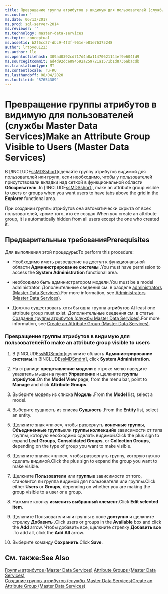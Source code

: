```yaml
---
title: Превращение группы атрибутов в видимую для пользователей (службы Master Data Services) | Документы Майкрософт
ms.custom: ''
ms.date: 06/13/2017
ms.prod: sql-server-2014
ms.reviewer: ''
ms.technology: master-data-services
ms.topic: conceptual
ms.assetid: b2f6cc27-dbc9-4f3f-961e-e81e76375248
author: lrtoyou1223
ms.author: lle
ms.openlocfilehash: 309ad0392cd717d4a8a11470621144ef9e604fd9
ms.sourcegitcommit: ad4d92dce894592a259721a1571b1d8736abacdb
ms.translationtype: MT
ms.contentlocale: ru-RU
ms.lasthandoff: 08/04/2020
ms.locfileid: "87654389"
---
```

# <a name="make-an-attribute-group-visible-to-users-master-data-services"></a><span data-ttu-id="9dd83-102">Превращение группы атрибутов в видимую для пользователей (службы Master Data Services)</span><span class="sxs-lookup"><span data-stu-id="9dd83-102">Make an Attribute Group Visible to Users (Master Data Services)</span></span>
  <span data-ttu-id="9dd83-103">В [!INCLUDE[ssMDSshort](../includes/ssmdsshort-md.md)]сделайте группу атрибутов видимой для пользователей или групп, если необходимо, чтобы у пользователей присутствовали вкладки над сеткой в функциональной области **Обозреватель** .</span><span class="sxs-lookup"><span data-stu-id="9dd83-103">In [!INCLUDE[ssMDSshort](../includes/ssmdsshort-md.md)], make an attribute group visible to users or groups when you want users to have tabs above the grid in the **Explorer** functional area.</span></span>  
  
 <span data-ttu-id="9dd83-104">При создании группы атрибутов она автоматически скрыта от всех пользователей, кроме того, кто ее создал.</span><span class="sxs-lookup"><span data-stu-id="9dd83-104">When you create an attribute group, it is automatically hidden from all users except the one who created it.</span></span>  
  
## <a name="prerequisites"></a><span data-ttu-id="9dd83-105">Предварительные требования</span><span class="sxs-lookup"><span data-stu-id="9dd83-105">Prerequisites</span></span>  
 <span data-ttu-id="9dd83-106">Для выполнения этой процедуры:</span><span class="sxs-lookup"><span data-stu-id="9dd83-106">To perform this procedure:</span></span>  
  
-   <span data-ttu-id="9dd83-107">Необходимо иметь разрешение на доступ к функциональной области **Администрирование системы** .</span><span class="sxs-lookup"><span data-stu-id="9dd83-107">You must have permission to access the **System Administration** functional area.</span></span>  
  
-   <span data-ttu-id="9dd83-108">необходимо быть администратором модели.</span><span class="sxs-lookup"><span data-stu-id="9dd83-108">You must be a model administrator.</span></span> <span data-ttu-id="9dd83-109">Дополнительные сведения см. в разделе [administrators &#40;Master Data Services&#41;](administrators-master-data-services.md).</span><span class="sxs-lookup"><span data-stu-id="9dd83-109">For more information, see [Administrators &#40;Master Data Services&#41;](administrators-master-data-services.md).</span></span>  
  
-   <span data-ttu-id="9dd83-110">Должна существовать хотя бы одна группа атрибутов.</span><span class="sxs-lookup"><span data-stu-id="9dd83-110">At least one attribute group must exist.</span></span> <span data-ttu-id="9dd83-111">Дополнительные сведения см. в статье [Создание группы атрибутов (службы Master Data Services)](../../2014/master-data-services/create-an-attribute-group-master-data-services.md).</span><span class="sxs-lookup"><span data-stu-id="9dd83-111">For more information, see [Create an Attribute Group &#40;Master Data Services&#41;](../../2014/master-data-services/create-an-attribute-group-master-data-services.md).</span></span>  
  
### <a name="to-make-an-attribute-group-visible-to-users"></a><span data-ttu-id="9dd83-112">Превращение группы атрибутов в видимую для пользователей</span><span class="sxs-lookup"><span data-stu-id="9dd83-112">To make an attribute group visible to users</span></span>  
  
1.  <span data-ttu-id="9dd83-113">В [!INCLUDE[ssMDSmdm](../includes/ssmdsmdm-md.md)]щелкните область **Администрирование системы**.</span><span class="sxs-lookup"><span data-stu-id="9dd83-113">In [!INCLUDE[ssMDSmdm](../includes/ssmdsmdm-md.md)], click **System Administration**.</span></span>  
  
2.  <span data-ttu-id="9dd83-114">На странице **представление модели** в строке меню наведите указатель мыши на пункт **Управление** и щелкните **группы атрибутов**.</span><span class="sxs-lookup"><span data-stu-id="9dd83-114">On the **Model View** page, from the menu bar, point to **Manage** and click **Attribute Groups**.</span></span>  
  
3.  <span data-ttu-id="9dd83-115">Выберите модель из списка **Модель** .</span><span class="sxs-lookup"><span data-stu-id="9dd83-115">From the **Model** list, select a model.</span></span>  
  
4.  <span data-ttu-id="9dd83-116">Выберите сущность из списка **Сущность** .</span><span class="sxs-lookup"><span data-stu-id="9dd83-116">From the **Entity** list, select an entity.</span></span>  
  
5.  <span data-ttu-id="9dd83-117">Щелкните знак «плюс», чтобы развернуть **конечные группы**, **Объединенные группы**или **группы коллекций**в зависимости от типа группы, которую необходимо сделать видимой.</span><span class="sxs-lookup"><span data-stu-id="9dd83-117">Click the plus sign to expand **Leaf Groups**, **Consolidated Groups**, or **Collection Groups**, depending on the type of group you want to make visible.</span></span>  
  
6.  <span data-ttu-id="9dd83-118">Щелкните значок «плюс», чтобы развернуть группу, которую нужно сделать видимой.</span><span class="sxs-lookup"><span data-stu-id="9dd83-118">Click the plus sign to expand the group you want to make visible.</span></span>  
  
7.  <span data-ttu-id="9dd83-119">Щелкните **Пользователи** или **группы**в зависимости от того, становится ли группа видимой для пользователя или группы.</span><span class="sxs-lookup"><span data-stu-id="9dd83-119">Click either **Users** or **Groups**, depending on whether you are making the group visible to a user or a group.</span></span>  
  
8.  <span data-ttu-id="9dd83-120">Нажмите кнопку **изменить выбранный элемент**.</span><span class="sxs-lookup"><span data-stu-id="9dd83-120">Click **Edit selected item**.</span></span>  
  
9. <span data-ttu-id="9dd83-121">Щелкните Пользователи или группы в поле **доступно** и щелкните стрелку **Добавить** .</span><span class="sxs-lookup"><span data-stu-id="9dd83-121">Click users or groups in the **Available** box and click the **Add** arrow.</span></span> <span data-ttu-id="9dd83-122">Чтобы добавить все, щелкните стрелку **Добавить все** .</span><span class="sxs-lookup"><span data-stu-id="9dd83-122">To add all, click the **Add All** arrow.</span></span>  
  
10. <span data-ttu-id="9dd83-123">Выберите команду **Сохранить**.</span><span class="sxs-lookup"><span data-stu-id="9dd83-123">Click **Save**.</span></span>  
  
## <a name="see-also"></a><span data-ttu-id="9dd83-124">См. также:</span><span class="sxs-lookup"><span data-stu-id="9dd83-124">See Also</span></span>  
 <span data-ttu-id="9dd83-125">[Группы атрибутов &#40;Master Data Services&#41;](../../2014/master-data-services/attribute-groups-master-data-services.md) </span><span class="sxs-lookup"><span data-stu-id="9dd83-125">[Attribute Groups &#40;Master Data Services&#41;](../../2014/master-data-services/attribute-groups-master-data-services.md) </span></span>  
 [<span data-ttu-id="9dd83-126">Создание группы атрибутов (службы Master Data Services)</span><span class="sxs-lookup"><span data-stu-id="9dd83-126">Create an Attribute Group &#40;Master Data Services&#41;</span></span>](../../2014/master-data-services/create-an-attribute-group-master-data-services.md)  
  
  
